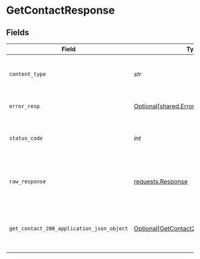 # GetContactResponse


## Fields

| Field                                                                                             | Type                                                                                              | Required                                                                                          | Description                                                                                       |
| ------------------------------------------------------------------------------------------------- | ------------------------------------------------------------------------------------------------- | ------------------------------------------------------------------------------------------------- | ------------------------------------------------------------------------------------------------- |
| `content_type`                                                                                    | *str*                                                                                             | :heavy_check_mark:                                                                                | HTTP response content type for this operation                                                     |
| `error_resp`                                                                                      | [Optional[shared.ErrorResp]](../../models/shared/errorresp.md)                                    | :heavy_minus_sign:                                                                                | Could not authenticate the user                                                                   |
| `status_code`                                                                                     | *int*                                                                                             | :heavy_check_mark:                                                                                | HTTP response status code for this operation                                                      |
| `raw_response`                                                                                    | [requests.Response](https://requests.readthedocs.io/en/latest/api/#requests.Response)             | :heavy_minus_sign:                                                                                | Raw HTTP response; suitable for custom response parsing                                           |
| `get_contact_200_application_json_object`                                                         | [Optional[GetContact200ApplicationJSON]](../../models/operations/getcontact200applicationjson.md) | :heavy_minus_sign:                                                                                | Retrieves the mapped contact of the logged in user successfully.                                  |
